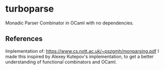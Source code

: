# turboparse
Monadic Parser Combinator in OCaml with no dependencies.

## References
Implementation of: https://www.cs.nott.ac.uk/~pszgmh/monparsing.pdf
I made this inspired by Alexey Kutepov's implementation, to get a better understanding of functional combinators and OCaml.
